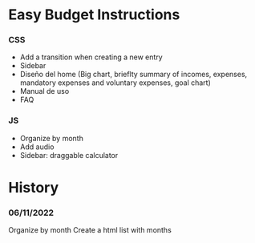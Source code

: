 # Easy Budget Instructions 

### CSS

- Add a transition when creating a new entry
- Sidebar
- Diseño del home (Big chart, brieflty summary of incomes, expenses, mandatory expenses and voluntary expenses, goal chart)
- Manual de uso
- FAQ

### JS

- Organize by month
- Add audio
- Sidebar: draggable calculator

# History

### 06/11/2022

<!-- TODO --> Organize by month 
<!-- TODO --> Create a html list with months 